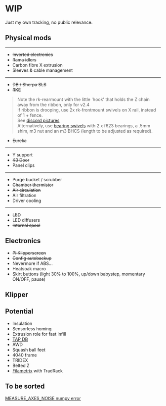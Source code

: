 # WIP

Just my own tracking, no public relevance.

## Physical mods

---

- ~~Inverted electronics~~
- ~~Rama idlers~~
- Carbon fibre X extrusion
- Sleeves & cable management
---

- ~~DB / Sherpa SLS~~
- ~~RKE~~

>Note the rk-rearmount with the little 'hook' that holds the Z chain away from the ribbon, only for v2.4  
If ribbon is drooping, use 2x rk-frontmount swivels on X rail, instead of 1 + fence.  
See [discord pictures](https://discord.com/channels/712144492563791922/888001568568393820/1070332922583859272)  
Alternatively, use [bearing swivels](https://github.com/MakerBogans/roadkill/tree/main/usermods/Usernametaken/Bearing-Shaft) with 2 x f623 bearings, a .5mm shim, m3 nut and an m3 BHCS (length to be adjusted as required).
- ~~Eureka~~

---

- Y support
- ~~K3 Door~~
- Panel clips

---

- Purge bucket / scrubber
- ~~Chamber thermistor~~
- ~~Air circulation~~
- Air filtration
- Driver cooling

---

- ~~LED~~
- LED diffusers
- ~~Internal spool~~

## Electronics

- ~~Pi Klipperscreen~~
- ~~Config autobackup~~
- Nevermore if ABS...
- Heatsoak macro
- Skirt buttons (light 30% to 100%, up/down babystep, momentary ON/OFF, pause)

## Klipper



## Potential

- Insulation
- Sensorless homing
- Extrusion role for fast infill
- [TAP DB](https://github.com/RustyWar85/DirtyBird-Tap-Cores)
- AWD
- Squash ball feet
- 4040 frame
- TRIDEX
- Belted Z
- [Filametrix](https://github.com/sorted01/Filametrix) with TradRack

## To be sorted

[MEASURE_AXES_NOISE numpy error](https://www.reddit.com/r/klippers/comments/t7dfz0/measure_axes_noise_numpy_error/)